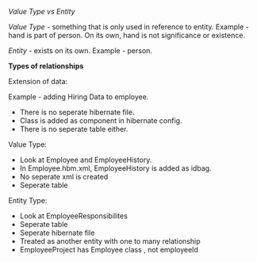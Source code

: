 *Value Type vs Entity*

_Value Type_ - something that is only used in reference to entity. Example - hand is part of person. On its own, hand is not significance or existence.

_Entity_ - exists on its own. Example - person.

**Types of relationships**

Extension of data:

Example - adding Hiring Data to employee.
* There is no seperate hibernate file.
* Class is added as component in hibernate config.
* There is no seperate table either.

Value Type:

* Look at Employee and EmployeeHistory.
* In Employee.hbm.xml, EmployeeHistory is added as idbag.
* No seperate xml is created
* Seperate table

Entity Type:

* Look at EmployeeResponsibilites
* Seperate table
* Seperate hibernate file
* Treated as another entity with one to many relationship
* EmployeeProject has Employee class , not employeeId
